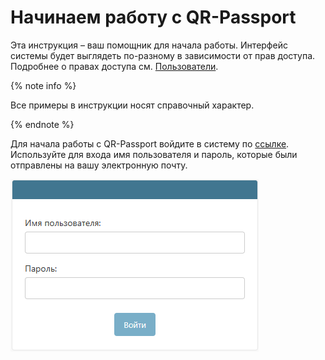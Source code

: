 # Начинаем работу с QR-Passport
Эта инструкция – ваш помощник для начала работы. Интерфейс системы будет выглядеть по-разному в зависимости от прав доступа. Подробнее о правах доступа см. [Пользователи](company/users.md#anchor).

{% note info %}

Все примеры в инструкции носят справочный характер. 

{% endnote %}

Для начала работы с QR-Passport войдите в систему по [ссылке](https://qrpassport.app/admin). Используйте для входа имя пользователя и пароль, которые были отправлены на вашу электронную почту.

<img src="./_images/login.png" alt="Регистрация" class="light-theme">
<img src="./_images/login_dark.png" alt="Регистрация" class="dark-theme">

<style>
.light-theme { display: block; }
.dark-theme { display: none; }

/* Классы, которые добавляет Diplodoc при переключении темы */
.dd-theme-light .light-theme { display: block; }
.dd-theme-light .dark-theme { display: none; }
.dd-theme-dark .light-theme { display: none; }
.dd-theme-dark .dark-theme { display: block; }
</style>